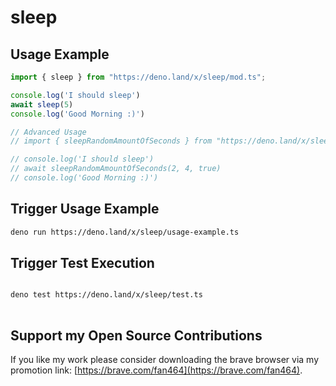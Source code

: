 # sleep

## Usage Example

```ts
import { sleep } from "https://deno.land/x/sleep/mod.ts";

console.log('I should sleep')
await sleep(5)
console.log('Good Morning :)')

// Advanced Usage
// import { sleepRandomAmountOfSeconds } from "https://deno.land/x/sleep/mod.ts";

// console.log('I should sleep')
// await sleepRandomAmountOfSeconds(2, 4, true)
// console.log('Good Morning :)')


```

## Trigger Usage Example

```sh
deno run https://deno.land/x/sleep/usage-example.ts
```

## Trigger Test Execution

```sh

deno test https://deno.land/x/sleep/test.ts
  
```

## Support my Open Source Contributions

If you like my work please consider downloading the brave browser via my
promotion link: [https://brave.com/fan464](https://brave.com/fan464).

![![](https://brave.com/)](https://brave.com/wp-content/uploads/2019/01/logotype-full-color.svg)
